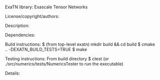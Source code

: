 ExaTN library: Exascale Tensor Networks

License/copyright/authors:

Description:

Dependencies:

Build instructions:
$ (from top-level exatn) mkdir build && cd build
$ cmake .. -DEXATN_BUILD_TESTS=TRUE
$ make

Testing instructions:
From build directory
$ ctest (or ./src/numerics/tests/NumericsTester to run the executable)

Details:
